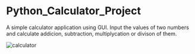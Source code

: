 # Python_Calculator_Project

A simple calculator application using GUI.
Input the values of two numbers and calculate addicion, subtraction, multiplycation or divison of them.

![calculator](https://user-images.githubusercontent.com/116946235/200363903-9834dca9-4dc8-4794-a5ed-0d4acbb0367c.jpeg)

